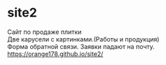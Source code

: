 # site2
Сайт по продаже плитки
<br>
Две карусели с картинками.(Работы и продукция)
<br>
Форма обратной связи.
Заявки падают на почту.
https://orange178.github.io/site2/
